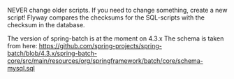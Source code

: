 NEVER change older scripts. If you need to change something, create a new script!
Flyway compares the checksums for the SQL-scripts with the checksum in the database.

The version of spring-batch is at the moment on 4.3.x
The schema is taken from here: https://github.com/spring-projects/spring-batch/blob/4.3.x/spring-batch-core/src/main/resources/org/springframework/batch/core/schema-mysql.sql
